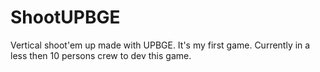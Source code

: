 # ShootUPBGE
Vertical shoot'em up made with UPBGE. It's my first game. Currently in a less then 10 persons crew to dev this game.
